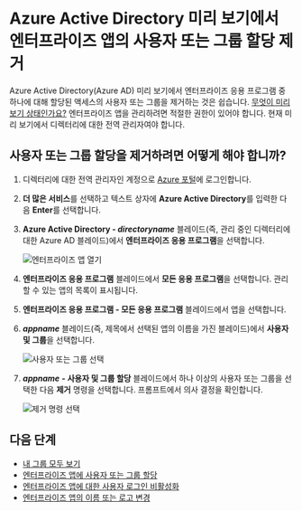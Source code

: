 <properties
	pageTitle="Azure Active Directory 미리 보기에서 엔터프라이즈 앱의 사용자 또는 그룹 할당 제거 | Microsoft Azure"
	description="Azure Active Directory에서 엔터프라이즈 앱의 사용자 또는 그룹의 액세스 할당을 제거하는 방법"
	services="active-directory"
	documentationCenter=""
	authors="curtand"
	manager="femila"
	editor=""/>

<tags
	ms.service="active-directory"
	ms.workload="identity"
	ms.tgt_pltfrm="na"
	ms.devlang="na"
	ms.topic="article"
	ms.date="09/12/2016"
	ms.author="curtand"/>


# Azure Active Directory 미리 보기에서 엔터프라이즈 앱의 사용자 또는 그룹 할당 제거

Azure Active Directory(Azure AD) 미리 보기에서 엔터프라이즈 응용 프로그램 중 하나에 대해 할당된 액세스의 사용자 또는 그룹을 제거하는 것은 쉽습니다. [무엇이 미리 보기 상태인가요?](active-directory-preview-explainer.md) 엔터프라이즈 앱을 관리하려면 적절한 권한이 있어야 합니다. 현재 미리 보기에서 디렉터리에 대한 전역 관리자여야 합니다.

## 사용자 또는 그룹 할당을 제거하려면 어떻게 해야 합니까?

1. 디렉터리에 대한 전역 관리자인 계정으로 [Azure 포털](https://portal.azure.com)에 로그인합니다.

2. **더 많은 서비스**를 선택하고 텍스트 상자에 **Azure Active Directory**를 입력한 다음 **Enter**를 선택합니다.

3. **Azure Active Directory - *directoryname*** 블레이드(즉, 관리 중인 디렉터리에 대한 Azure AD 블레이드)에서 **엔터프라이즈 응용 프로그램**을 선택합니다.

	![엔터프라이즈 앱 열기](./media/active-directory-coreapps-remove-assignment-user-azure-portal/open-enterprise-apps.png)

4. **엔터프라이즈 응용 프로그램** 블레이드에서 **모든 응용 프로그램**을 선택합니다. 관리할 수 있는 앱의 목록이 표시됩니다.

5. **엔터프라이즈 응용 프로그램 - 모든 응용 프로그램** 블레이드에서 앱을 선택합니다.

6. ***appname*** 블레이드(즉, 제목에서 선택된 앱의 이름을 가진 블레이드)에서 **사용자 및 그룹**을 선택합니다.

	![사용자 또는 그룹 선택](./media/active-directory-coreapps-remove-assignment-user-azure-portal/remove-app-users.png)

7. ***appname*** **- 사용자 및 그룹 할당** 블레이드에서 하나 이상의 사용자 또는 그룹을 선택한 다음 **제거** 명령을 선택합니다. 프롬프트에서 의사 결정을 확인합니다.

	![제거 명령 선택](./media/active-directory-coreapps-remove-assignment-user-azure-portal/remove-users.png)

## 다음 단계

- [내 그룹 모두 보기](active-directory-groups-view-azure-portal.md)
- [엔터프라이즈 앱에 사용자 또는 그룹 할당](active-directory-coreapps-assign-user-azure-portal.md)
- [엔터프라이즈 앱에 대한 사용자 로그인 비활성화](active-directory-coreapps-disable-app-azure-portal.md)
- [엔터프라이즈 앱의 이름 또는 로고 변경](active-directory-coreapps-change-app-logo-azure-portal.md)

<!---HONumber=AcomDC_0914_2016-->